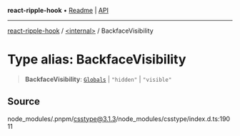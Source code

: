 **react-ripple-hook** • [Readme](../../README.md) \| [API](../../globals.md)

---

[react-ripple-hook](../../README.md) / [\<internal\>](../README.md) / BackfaceVisibility

# Type alias: BackfaceVisibility

> **BackfaceVisibility**: [`Globals`](Globals.md) \| `"hidden"` \| `"visible"`

## Source

node_modules/.pnpm/csstype@3.1.3/node_modules/csstype/index.d.ts:19011
